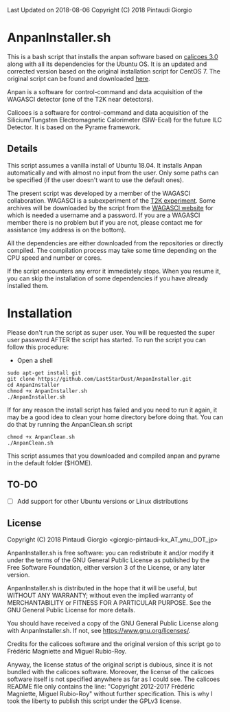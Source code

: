 Last Updated on 2018-08-06
Copyright (C) 2018  Pintaudi Giorgio

# AnpanInstaller.sh

This is a bash script that installs the anpan software based on [calicoes
3.0](http://llr.in2p3.fr/sites/pyrame/calicoes/index.html) along
with all its dependencies for the Ubuntu OS. It is an updated and
corrected version based on the original installation script for CentOS
7. The original script can be found and downloaded
[here](http://llr.in2p3.fr/sites/pyrame/calicoes/disclaimer.html).

Anpan is a software for control-command and data acquisition of the WAGASCI
detector (one of the T2K near detectors).

Calicoes is a software for control-command and data acquisition of the
Silicium/Tungsten Electromagnetic Calorimeter (SIW-Ecal) for the
future ILC Detector. It is based on the Pyrame framework.

## Details

This script assumes a vanilla install of Ubuntu 18.04. It installs
Anpan automatically and with almost no input from the user. Only
some paths can be specified (if the user doesn't want to use the
default ones).

The present script was developed by a member of the WAGASCI
collaboration. WAGASCI is a subexperiment of the [T2K
experiment](http://t2k-experiment.org/). Some archives will be
downloaded by the script from the [WAGASCI
website](https://www-he.scphys.kyoto-u.ac.jp/research/Neutrino/WAGASCI/wiki/dokuwiki/doku.php?id=components:firmware)
for which is needed a username and a password. If you are a WAGASCI
member there is no problem but if you are not, please contact me for
assistance (my address is on the bottom).

All the dependencies are either downloaded from the repositories or directly
compiled. The compilation process may take some time depending on the
CPU speed and number or cores.

If the script encounters any error it immediately stops. When you
resume it, you can skip the installation of some dependencies if you
have already installed them.

# Installation

Please don't run the script as super user. You will be requested the super
user password AFTER the script has started. To run the script you can
follow this procedure:
 - Open a shell
```
sudo apt-get install git
git clone https://github.com/LastStarDust/AnpanInstaller.git
cd AnpanInstaller
chmod +x AnpanInstaller.sh
./AnpanInstaller.sh
```
If for any reason the install script has failed and you need to run it again,
it may be a good idea to clean your home directory before doing that.
You can do that by running the AnpanClean.sh script
```
chmod +x AnpanClean.sh
./AnpanClean.sh
```
This script assumes that you downloaded and compiled anpan and pyrame in the
default folder ($HOME).

## TO-DO

 - [ ] Add support for other Ubuntu versions or Linux distributions

## License

Copyright (C) 2018  Pintaudi Giorgio <giorgio-pintaudi-kx_AT_ynu_DOT_jp>

AnpanInstaller.sh is free software: you can redistribute it and/or modify
it under the terms of the GNU General Public License as published by
the Free Software Foundation, either version 3 of the License, or
any later version.

AnpanInstaller.sh is distributed in the hope that it will be useful,
but WITHOUT ANY WARRANTY; without even the implied warranty of
MERCHANTABILITY or FITNESS FOR A PARTICULAR PURPOSE.  See the
GNU General Public License for more details.

You should have received a copy of the GNU General Public License
along with AnpanInstaller.sh.  If not, see <https://www.gnu.org/licenses/>.

Credits for the calicoes software and the original version of this script go to
Frédéric Magniette and Miguel Rubio-Roy.

Anyway, the license status of the original script is dubious, since it is not
bundled with the calicoes software. Moreover, the license of the calicoes software
itself is not specified anywhere as far as I could see.
The calicoes README file only contains the line:
"Copyright 2012-2017 Frédéric Magniette, Miguel Rubio-Roy" without
further specification. This is why I took the liberty to publish this script under
the GPLv3 license. 